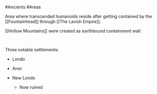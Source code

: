 #Ancients #Areas 

Area where transcended humanoids reside after getting contained by the [[Fountainhead]] through [[The Lavish Empire]]. 

[[Hollow Mountains]]  were created as earthbound containment wall.

 

Three notable settlements:

-   Londo

-   Anor

-   New Londo

    -   Now ruined
